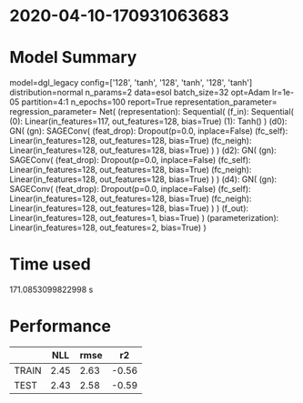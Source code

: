 2020-04-10-170931063683
===========================
# Model Summary
model=dgl_legacy
config=['128', 'tanh', '128', 'tanh', '128', 'tanh']
distribution=normal
n_params=2
data=esol
batch_size=32
opt=Adam
lr=1e-05
partition=4:1
n_epochs=100
report=True
representation_parameter=
regression_parameter=
Net(
  (representation): Sequential(
    (f_in): Sequential(
      (0): Linear(in_features=117, out_features=128, bias=True)
      (1): Tanh()
    )
    (d0): GN(
      (gn): SAGEConv(
        (feat_drop): Dropout(p=0.0, inplace=False)
        (fc_self): Linear(in_features=128, out_features=128, bias=True)
        (fc_neigh): Linear(in_features=128, out_features=128, bias=True)
      )
    )
    (d2): GN(
      (gn): SAGEConv(
        (feat_drop): Dropout(p=0.0, inplace=False)
        (fc_self): Linear(in_features=128, out_features=128, bias=True)
        (fc_neigh): Linear(in_features=128, out_features=128, bias=True)
      )
    )
    (d4): GN(
      (gn): SAGEConv(
        (feat_drop): Dropout(p=0.0, inplace=False)
        (fc_self): Linear(in_features=128, out_features=128, bias=True)
        (fc_neigh): Linear(in_features=128, out_features=128, bias=True)
      )
    )
    (f_out): Linear(in_features=128, out_features=1, bias=True)
  )
  (parameterization): Linear(in_features=128, out_features=2, bias=True)
)
# Time used
171.0853099822998 s
# Performance 
|              |NLL           |rmse          |r2            |
|------------- |------------- |------------- |------------- |
|TRAIN         |2.45          |2.63          |-0.56         |
|TEST          |2.43          |2.58          |-0.59         |

